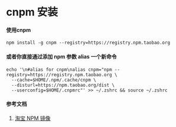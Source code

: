 # cnpm 安装



#### 使用cnpm

```
npm install -g cnpm --registry=https://registry.npm.taobao.org

```

#### 或者你直接通过添加 npm 参数 alias 一个新命令

```
echo '\n#alias for cnpm\nalias cnpm="npm --registry=https://registry.npm.taobao.org \
  --cache=$HOME/.npm/.cache/cnpm \
  --disturl=https://npm.taobao.org/dist \
  --userconfig=$HOME/.cnpmrc"' >> ~/.zshrc && source ~/.zshrc
```


#### 参考文档

1. [淘宝 NPM 镜像](https://npm.taobao.org/)